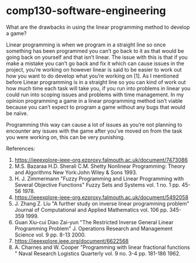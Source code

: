 # comp130-software-engineering


 What are the drawbacks in using the linear programming method to develop a game? 

Linear programming is when we program in a straight line so once something has been programmed you can’t go back to it as that would be going back on yourself and that isn’t linear. The issue with this is that if you make a mistake you can’t go back and fix it which can cause issues in the project, you’re working on however linear is said to be easier to work out how you want to do develop what you’re working on [1]. 
As I mentioned before Linear programming is in a straight line so you can kind of work out how much time each task will take you, if you run into problems in linear you could run into scoping issues and problems with time management. In my opinion programming a game in a linear programming method isn’t viable because you can’t expect to program a game without any bugs that would be naïve. 

Programming this way can cause a lot of issues as you’re not planning to encounter any issues with the game after you’ve moved on from the task you were working on, this can be very punishing.



References: 
1. https://ieeexplore-ieee-org.ezproxy.falmouth.ac.uk/document/7473086 
2. M.S. Bazaraa H.D. Sherali C.M. Shetty Nonlinear Programming: Theory and Algorithms New York:John Wiley &amp; Sons 1993. 
3. H. J. Zimmermann "Fuzzy Programming and Linear Programming with Several Objective Functions" Fuzzy Sets and Systems vol. 1 no. 1 pp. 45-56 1978. 
4. https://ieeexplore-ieee-org.ezproxy.falmouth.ac.uk/document/5492058 
5. J. Zhang Z. Liu "A further study on inverse linear programming problem" Journal of Computational and Applied Mathematics vol. 106 pp. 345-359 1999. 
6. Guan Xiu-cui Diao Zai-yun "The Restricted Inverse General Linear Programming Problem" J. Operations Research and Management Science vol. 9 pp. 8-13 2000. 
7. https://ieeexplore.ieee.org/document/6622568
8. A. Charnes and W. Cooper "Programming with linear fractional functions " Naval Research Logistics Quarterly vol. 9 no. 3-4 pp. 181-186 1962. 


